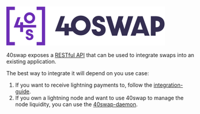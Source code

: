 ![Logo](assets/brand.svg)

40swap exposes a [RESTful API](/api/docs) that can be used to integrate swaps into an existing application.

The best way to integrate it will depend on you use case:
1. If you want to receive lightning payments to, follow the [integration-guide](integration-guide.md).  
2. If you own a lightning node and want to use 40swap to manage the node liquidity, you can use the [40swap-daemon](daemon.md).
